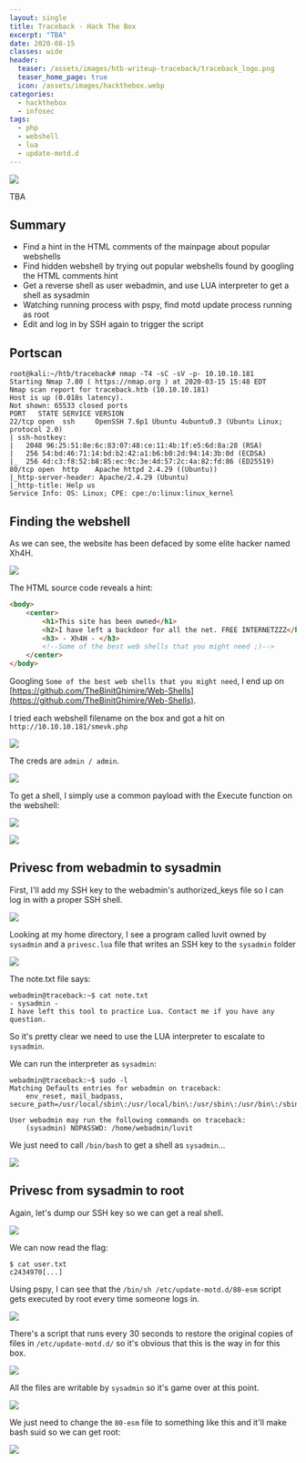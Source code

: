 ```yaml
---
layout: single
title: Traceback - Hack The Box
excerpt: "TBA"
date: 2020-08-15
classes: wide
header:
  teaser: /assets/images/htb-writeup-traceback/traceback_logo.png
  teaser_home_page: true
  icon: /assets/images/hackthebox.webp
categories:
  - hackthebox
  - infosec
tags:
  - php
  - webshell
  - lua
  - update-motd.d
---
```


![](/assets/images/htb-writeup-traceback/traceback_logo.png)

TBA

## Summary

- Find a hint in the HTML comments of the mainpage about popular webshells
- Find hidden webshell by trying out popular webshells found by googling the HTML comments hint
- Get a reverse shell as user webadmin, and use LUA interpreter to get a shell as sysadmin
- Watching running process with pspy, find motd update process running as root
- Edit and log in by SSH again to trigger the script

## Portscan

```
root@kali:~/htb/traceback# nmap -T4 -sC -sV -p- 10.10.10.181
Starting Nmap 7.80 ( https://nmap.org ) at 2020-03-15 15:48 EDT
Nmap scan report for traceback.htb (10.10.10.181)
Host is up (0.018s latency).
Not shown: 65533 closed ports
PORT   STATE SERVICE VERSION
22/tcp open  ssh     OpenSSH 7.6p1 Ubuntu 4ubuntu0.3 (Ubuntu Linux; protocol 2.0)
| ssh-hostkey: 
|   2048 96:25:51:8e:6c:83:07:48:ce:11:4b:1f:e5:6d:8a:28 (RSA)
|   256 54:bd:46:71:14:bd:b2:42:a1:b6:b0:2d:94:14:3b:0d (ECDSA)
|_  256 4d:c3:f8:52:b8:85:ec:9c:3e:4d:57:2c:4a:82:fd:86 (ED25519)
80/tcp open  http    Apache httpd 2.4.29 ((Ubuntu))
|_http-server-header: Apache/2.4.29 (Ubuntu)
|_http-title: Help us
Service Info: OS: Linux; CPE: cpe:/o:linux:linux_kernel
```

## Finding the webshell

As we can see, the website has been defaced by some elite hacker named Xh4H.

![](/assets/images/htb-writeup-traceback/web1.png)

The HTML source code reveals a hint:

```html
<body>
	<center>
		<h1>This site has been owned</h1>
		<h2>I have left a backdoor for all the net. FREE INTERNETZZZ</h2>
		<h3> - Xh4H - </h3>
		<!--Some of the best web shells that you might need ;)-->
	</center>
</body>
```

Googling `Some of the best web shells that you might need`, I end up on [https://github.com/TheBinitGhimire/Web-Shells](https://github.com/TheBinitGhimire/Web-Shells).

I tried each webshell filename on the box and got a hit on `http://10.10.10.181/smevk.php`

![](/assets/images/htb-writeup-traceback/web2.png)

The creds are `admin / admin`.

![](/assets/images/htb-writeup-traceback/web3.png)

To get a shell, I simply use a common payload with the Execute function on the webshell:

![](/assets/images/htb-writeup-traceback/web4.png)

![](/assets/images/htb-writeup-traceback/shell1.png)

## Privesc from webadmin to sysadmin

First, I'll add my SSH key to the webadmin's authorized_keys file so I can log in with a proper SSH shell.

![](/assets/images/htb-writeup-traceback/shell2.png)

Looking at my home directory, I see a program called luvit owned by `sysadmin` and a `privesc.lua` file that writes an SSH key to the `sysadmin` folder

![](/assets/images/htb-writeup-traceback/shell3.png)

The note.txt file says:

```
webadmin@traceback:~$ cat note.txt 
- sysadmin -
I have left this tool to practice Lua. Contact me if you have any question.
```

So it's pretty clear we need to use the LUA interpreter to escalate to `sysadmin`.

We can run the interpreter as `sysadmin`:

```
webadmin@traceback:~$ sudo -l
Matching Defaults entries for webadmin on traceback:
    env_reset, mail_badpass, secure_path=/usr/local/sbin\:/usr/local/bin\:/usr/sbin\:/usr/bin\:/sbin\:/bin\:/snap/bin

User webadmin may run the following commands on traceback:
    (sysadmin) NOPASSWD: /home/webadmin/luvit
```

We just need to call `/bin/bash` to get a shell as `sysadmin`...

![](/assets/images/htb-writeup-traceback/shell4.png)

## Privesc from sysadmin to root

Again, let's dump our SSH key so we can get a real shell.

![](/assets/images/htb-writeup-traceback/shell5.png)

We can now read the flag:

```
$ cat user.txt
c2434970[...]
```

Using pspy, I can see that the `/bin/sh /etc/update-motd.d/80-esm` script gets executed by root every time someone logs in.

![](/assets/images/htb-writeup-traceback/root1.png)

There's a script that runs every 30 seconds to restore the original copies of files in `/etc/update-motd.d/` so it's obvious that this is the way in for this box.

![](/assets/images/htb-writeup-traceback/root2.png)

All the files are writable by `sysadmin` so it's game over at this point.

![](/assets/images/htb-writeup-traceback/root3.png)

We just need to change the `80-esm` file to something like this and it'll make bash suid so we can get root:

![](/assets/images/htb-writeup-traceback/root4.png)
